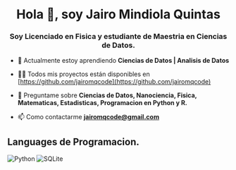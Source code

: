 <h1 align="center">Hola 👋, soy Jairo Mindiola Quintas</h1>
<h3 align="center">Soy Licenciado en Fisica y estudiante de Maestria en Ciencias de Datos.</h3>

- 🌱 Actualmente estoy aprendiendo **Ciencias de Datos | Analisis de Datos**

- 👨‍💻 Todos mis proyectos están disponibles en [https://github.com/jairomqcode](https://github.com/jairomqcode)

- 💬 Preguntame sobre **Ciencias de Datos, Nanociencia, Fisica, Matematicas, Estadisticas, Programacion en Python y R.**

- 📫 Como contactarme **jairomqcode@gmail.com**

<h2>Languages de Programacion.</h2>

![Python](https://img.shields.io/badge/python-3670A0?style=for-the-badge&logo=python&logoColor=ffdd54)
![SQLite](https://img.shields.io/badge/sqlite-%2307405e.svg?style=for-the-badge&logo=sqlite&logoColor=white)

